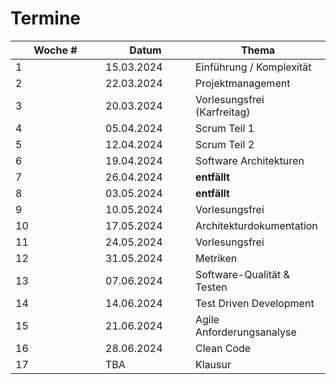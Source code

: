 # Termine

<table><thead><tr><th width="128">Woche #</th><th width="128">Datum</th><th>Thema</th></tr></thead><tbody><tr><td>1</td><td> 15.03.2024</td><td>Einführung / Komplexität</td></tr><tr><td>2</td><td>22.03.2024</td><td>Projektmanagement</td></tr><tr><td>3</td><td>20.03.2024</td><td>Vorlesungsfrei (Karfreitag)</td></tr><tr><td>4</td><td>05.04.2024</td><td>Scrum Teil 1</td></tr><tr><td>5</td><td>12.04.2024</td><td>Scrum Teil 2</td></tr><tr><td>6</td><td>19.04.2024</td><td>Software Architekturen</td></tr><tr><td>7</td><td>26.04.2024</td><td><strong>entfällt</strong></td></tr><tr><td>8</td><td>03.05.2024</td><td><strong>entfällt</strong></td></tr><tr><td>9</td><td>10.05.2024</td><td>Vorlesungsfrei</td></tr><tr><td>10</td><td>17.05.2024</td><td>Architekturdokumentation</td></tr><tr><td>11</td><td>24.05.2024</td><td>Vorlesungsfrei</td></tr><tr><td>12</td><td>31.05.2024</td><td>Metriken</td></tr><tr><td>13</td><td>07.06.2024</td><td>Software-Qualität &#x26; Testen</td></tr><tr><td>14</td><td>14.06.2024</td><td>Test Driven Development</td></tr><tr><td>15</td><td>21.06.2024</td><td>Agile Anforderungsanalyse</td></tr><tr><td>16</td><td>28.06.2024</td><td>Clean Code</td></tr><tr><td>17</td><td>TBA</td><td>Klausur</td></tr></tbody></table>

